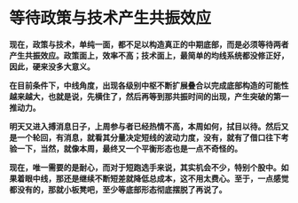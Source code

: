 等待政策与技术产生共振效应
====

			

**现在，政策与技术，单纯一面，都不足以构造真正的中期底部，而是必须等待两者产生共振效应。政策面上，效率不高；技术面上，最简单的均线系统都没修正好，因此，硬来没多大意义。**

**在目前条件下，中线角度，出现各级别中枢不断扩展叠合以完成底部构造的可能性越来越大，也就是说，先横住了，然后再等到那共振时间的出现，产生突破的第一推动力。**

**明天又进入搏消息日子，上周参与者已经热情不高，本周如何，拭目以待。然后又是一个轮回，有消息，就看其分量决定短线的波动力度，没有，就有了借口往下考验一下，当然，就像本周，最终又一个平衡形态也是一点不奇怪的。**

**现在，唯一需要的是耐心，而对于短跑选手来说，其实机会不少，特别个股中。如果着眼中线，那还是继续不断短差就降低总成本，这不用太费心。至于，一点感觉都没有的，那就小板凳吧，至少等底部形态彻底摆脱了再说了。**
